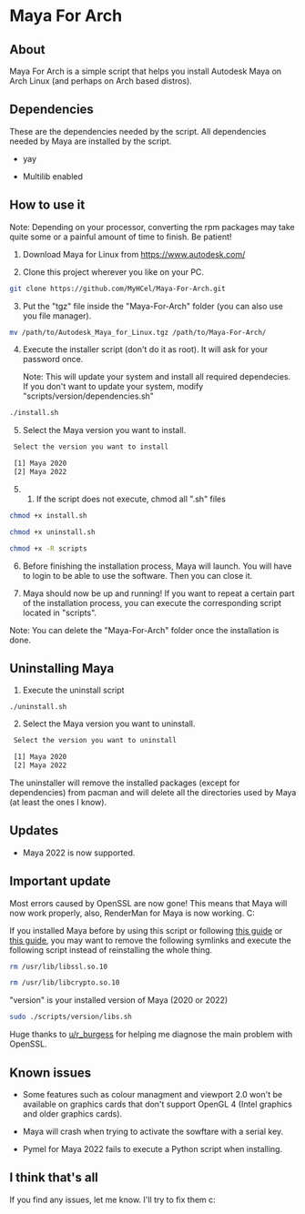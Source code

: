 # Maya For Arch

## About

Maya For Arch is a simple script that helps you install Autodesk Maya on Arch Linux (and perhaps on Arch based distros).

## Dependencies

These are the dependencies needed by the script. All dependencies needed by Maya are installed by the script.

* yay

* Multilib enabled

## How to use it

Note: Depending on your processor, converting the rpm packages may take quite some or a painful amount of time to finish. Be patient!

1. Download Maya for Linux from https://www.autodesk.com/

2. Clone this project wherever you like on your PC.

```bash
git clone https://github.com/MyHCel/Maya-For-Arch.git
```

3. Put the "tgz" file inside the "Maya-For-Arch" folder (you can also use you file manager).

```bash
mv /path/to/Autodesk_Maya_for_Linux.tgz /path/to/Maya-For-Arch/
```

4. Execute the installer script (don't do it as root). It will ask for your password once.

   Note: This will update your system and install all required dependecies. If you don't want
   to update your system, modify "scripts/version/dependencies.sh"

```bash
./install.sh
```

5. Select the Maya version you want to install.

```bash
 Select the version you want to install

 [1] Maya 2020
 [2] Maya 2022
```

5. 1. If the script does not execute, chmod all ".sh" files

```bash
chmod +x install.sh
```
```bash
chmod +x uninstall.sh
```
```bash
chmod +x -R scripts
```

6. Before finishing the installation process, Maya will launch. You will have to login to be able
   to use the software. Then you can close it.

7. Maya should now be up and running! If you want to repeat a certain part of the installation
   process, you can execute the corresponding script located in "scripts".

Note: You can delete the "Maya-For-Arch" folder once the installation is done.

## Uninstalling Maya

1. Execute the uninstall script

```
./uninstall.sh
```

2. Select the Maya version you want to uninstall.

```bash
 Select the version you want to uninstall

 [1] Maya 2020
 [2] Maya 2022
```

The uninstaller will remove the installed packages (except for dependencies) from pacman and will delete all the directories used by Maya (at least the ones I know).

## Updates

* Maya 2022 is now supported.

## Important update

Most errors caused by OpenSSL are now gone! This means that Maya will now work properly, also, RenderMan for Maya is now working.  C:

If you installed Maya before by using this script or following [this guide](https://www.reddit.com/r/ManjaroLinux/comments/k3jz5a/how_to_install_maya_2020_renderman_23_on_manjaro/) or [this guide](https://medium.com/@llama_9851/installing-maya2020-on-arch-linux-e257ffadd52c), you may want to remove the following symlinks and execute the following script instead of reinstalling the whole thing.

```bash
rm /usr/lib/libssl.so.10
```
```bash
rm /usr/lib/libcrypto.so.10
```

"version" is your installed version of Maya (2020 or 2022)

```bash
sudo ./scripts/version/libs.sh
```

Huge thanks to [u/r_burgess](https://www.reddit.com/user/j_burgess/) for helping me diagnose the main problem
with OpenSSL.

## Known issues

* Some features such as colour managment and viewport 2.0 won't be available on graphics cards that
  don't support OpenGL 4 (Intel graphics and older graphics cards).

* Maya will crash when trying to activate the sowftare with a serial key.

* Pymel for Maya 2022 fails to execute a Python script when installing.

## I think that's all

If you find any issues, let me know. I'll try to fix them  c:
